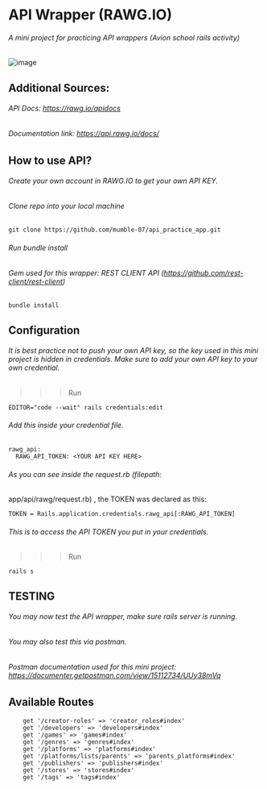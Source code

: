 # API Wrapper (RAWG.IO)
###### A mini project for practicing API wrappers (Avion school rails activity)
![image](https://user-images.githubusercontent.com/73781775/135678524-aadc88cd-a357-4ad8-a8ab-aedd0e94db78.png)


## Additional Sources: 

###### API Docs: https://rawg.io/apidocs
###### Documentation link: https://api.rawg.io/docs/

## How to use API?
###### Create your own account in RAWG.IO to get your own API KEY. 
###### Clone repo into your local machine
```
git clone https://github.com/mumble-07/api_practice_app.git
```
###### Run bundle install 
###### Gem used for this wrapper: REST CLIENT API (https://github.com/rest-client/rest-client)
```
bundle install
```
## Configuration
###### It is best practice not to push your own API key, so the key used in this mini project is hidden in credentials. Make sure to add your own API key to your own credential. 
>>> Run
``` 
EDITOR="code --wait" rails credentials:edit
```
###### Add this inside your credential file.
```
rawg_api:
  RAWG_API_TOKEN: <YOUR API KEY HERE>
```  
###### As you can see inside the request.rb (filepath: 
app/api/rawg/request.rb) , the TOKEN was declared as this: 
```
TOKEN = Rails.application.credentials.rawg_api[:RAWG_API_TOKEN]
```
###### This is to access the API TOKEN you put in your credentials. 
>>> Run
```
rails s
```
## TESTING
###### You may now test the API wrapper, make sure rails server is running. 
###### You may also test this via postman. 
###### Postman documentation used for this mini project: https://documenter.getpostman.com/view/15112734/UUy38mVq

## Available Routes
```
    get '/creator-roles' => 'creator_roles#index'
    get '/developers' => 'developers#index'
    get '/games' => 'games#index'
    get '/genres' => 'genres#index'
    get '/platforms' => 'platforms#index'
    get '/platforms/lists/parents' => 'parents_platforms#index'
    get '/publishers' => 'publishers#index'
    get '/stores' => 'stores#index'
    get '/tags' => 'tags#index'
```
